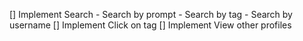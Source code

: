 [] Implement Search - Search by prompt - Search by tag - Search by username
[] Implement Click on tag
[] Implement View other profiles
